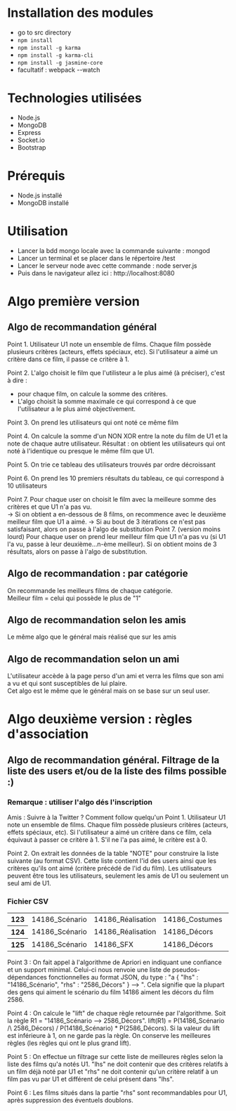# Installation des modules
- go to src directory
- `npm install`
- `npm install -g karma`
- `npm install -g karma-cli`
- `npm install -g jasmine-core`
- facultatif : webpack --watch

# Technologies utilisées
- Node.js
- MongoDB
- Express
- Socket.io
- Bootstrap

# Prérequis
- Node.js installé
- MongoDB installé

# Utilisation
- Lancer la bdd mongo locale avec la commande suivante : mongod
- Lancer un terminal et se placer dans le répertoire /test
- Lancer le serveur node avec cette commande : node server.js
- Puis dans le navigateur allez ici : http://localhost:8080

# Algo première version

## Algo de recommandation général

Point 1.  Utilisateur U1 note un ensemble de films. Chaque film possède plusieurs critères (acteurs, effets spéciaux, etc). Si l'utilisateur a aimé un critère dans ce film, il passe ce critère à 1. 

Point 2.  L'algo choisit le film que l'utilisteur a le plus aimé (à préciser), c'est à dire : 
- pour chaque film, on calcule la somme des critères.
- L'algo choisit la somme maximale ce qui correspond à ce que l'utilisateur a le plus aimé objectivement. 

Point 3.  On prend les utilisateurs qui ont noté ce même film  

Point 4.  On calcule la somme d'un NON XOR entre la note du film de U1 et la note de chaque autre utilisateur.
Résultat : on obtient les utilisateurs qui ont noté à l'identique ou presque le même film que U1.

Point 5.  On trie ce tableau des utilisateurs trouvés par ordre décroissant  

Point 6.  On prend les 10 premiers résultats du tableau, ce qui correspond à 10 utilisateurs  

Point 7.  Pour chaque user on choisit le film avec la meilleure somme des critères et que U1 n'a pas vu.  
    -> Si on obtient a en-dessous de 8 films, on recommence avec le deuxième meilleur film que U1 a aimé.
-> Si au bout de 3 itérations ce n'est pas satisfaisant, alors on passe à l'algo de substitution
Point 7. (version moins lourd)
Pour chaque user on prend leur meilleur film que U1 n'a pas vu (si U1 l'a vu, passe à leur deuxième...n-ème meilleur).
  Si on obtient moins de 3 résultats, alors on passe à l'algo de substitution.

## Algo de recommandation : par catégorie

On recommande les meilleurs films de chaque catégorie.  
Meilleur film = celui qui possède le plus de "1"

## Algo de recommandation selon les amis 
Le même algo que le général mais réalisé que sur les amis

## Algo de recommandation selon un ami
L'utilisateur accède à la page perso d'un ami et verra les films que son ami a vu et qui sont susceptibles de lui plaire.  
Cet algo est le même que le général mais on se base sur un seul user.

# Algo deuxième version : règles d'association

## Algo de recommandation général. Filtrage de la liste des users et/ou de la liste des films possible :)

### Remarque : utiliser l'algo dés l'inscription
Amis : Suivre à la Twitter ? Comment follow quelqu'un
Point 1.  Utilisateur U1 note un ensemble de films. Chaque film possède plusieurs critères (acteurs, effets spéciaux, etc). Si l'utilisateur a aimé un critère dans ce film, cela équivaut à passer ce critère à 1. S'il ne l'a pas aimé, le critère est à 0. 

Point 2.  On extrait les données de la table "NOTE" pour construire la liste suivante (au format CSV). Cette liste contient l'id des users ainsi que les critères qu'ils ont aimé (critère précédé de l'id du film). Les utilisateurs peuvent être tous les utilisateurs, seulement les amis de U1 ou seulement un seul ami de U1.
<h3>Fichier CSV</h3>
<table>
    <tr>
        <th>123</th>
        <td>14186_Scénario</td>
        <td>14186_Réalisation</td>
        <td>14186_Costumes</td>
        <td>14186_Narration</td>
        <td>2586_Décors</td>
        <td>2586_Ambiance</td>
        <td>2586_Rythme</td> 
    </tr>
    <tr>
        <th>124</th>
        <td>14186_Scénario</td>
        <td>14186_Réalisation</td>
        <td>14186_Décors</td>
        <td>2586_Décors</td>
        <td>2586_Ambiance</td>
        <td>2586_Rythme</td>   
    </tr>
     <tr>
        <th>125</th>
        <td>14186_Scénario</td>
        <td>14186_SFX</td>
        <td>14186_Décors</td>
        <td>2586_Décors</td>
        <td>2586_Ambiance</td>
        <td>2586_Rythme</td>  
        <td>2586_Scénario</td>
        <td>666_SFX</td>
        <td>666_Scénario</td>
    </tr>
</table>

Point 3 : On fait appel à l'algorithme de Apriori en indiquant une confiance et un support minimal. Celui-ci nous renvoie une liste de pseudos-dépendances fonctionnelles au format JSON, du type :
"a {
    "lhs" : "14186_Scénario",
    "rhs" : "2586_Décors"
} --> ". Cela signifie que la plupart des gens qui aiment le scénario du film 14186 aiment les décors du film 2586.

Point 4 : On calcule le "lift" de chaque règle retournée par l'algorithme. 
Soit la règle R1 = "14186_Scénario --> 2586_Décors". 
lift(R1) = P(14186_Scénario /\ 2586_Décors) / P(14186_Scénario) * P(2586_Décors).
Si la valeur du lift est inférieure à 1, on ne garde pas la règle. On conserve les meilleures règles (les règles qui ont le plus grand lift). 

Point 5 : On effectue un filtrage sur cette liste de meilleures règles selon la liste des films qu'a notés U1. "lhs" ne doit contenir que des critères relatifs à un film déjà noté par U1 et "rhs" ne doit contenir qu'un critère relatif à un film pas vu par U1 et différent de celui présent dans "lhs". 

Point 6 : Les films situés dans la partie "rhs" sont recommandables pour U1, après suppression des éventuels doublons.
